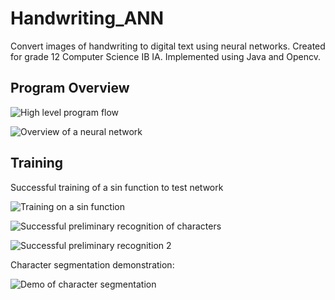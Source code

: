 # Handwriting_ANN
Convert images of handwriting to digital text using neural networks.
Created for grade 12 Computer Science IB IA.
Implemented using Java and Opencv.

## Program Overview
![High level program flow](http://i.imgur.com/XI4TMfd.png)

![Overview of a neural network](http://i.imgur.com/q7RKTTN.png)

## Training 

Successful training of a sin function to test network

![Training on a sin function](http://i.imgur.com/WSfWhGs.png)

![Successful preliminary recognition of characters](http://i.imgur.com/IaHIzbY.png)

![Successful preliminary recognition 2](http://i.imgur.com/Tmd88ZO.png)

Character segmentation demonstration:

![Demo of character segmentation](http://i.imgur.com/JXKyPYC.png)







